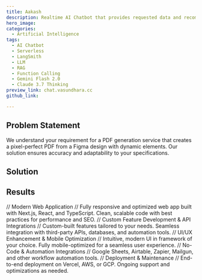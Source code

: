 ```yaml
---
title: Aakash
description: Realtime AI Chatbot that provides requested data and recommends business decisions.
hero_image: 
categories:
  - Artificial Intelligence
tags:
  - AI Chatbot
  - Serverless
  - LangSmith
  - LLM
  - RAG
  - Function Calling
  - Gemini Flash 2.0
  - Claude 3.7 Thinking
preview_link: chat.vasundhara.cc
github_link: 

---
```


## Problem Statement

We understand your requirement for a PDF generation service that creates a pixel-perfect PDF from a Figma design with dynamic elements. Our solution ensures accuracy and adaptability to your specifications.

## Solution

## Results


// Modern Web Application
// Fully responsive and optimized web app built with Next.js, React, and TypeScript. Clean, scalable code with best practices for performance and SEO.
// Custom Feature Development & API Integrations
// Custom-built features tailored to your needs. Seamless integration with third-party APIs, databases, and automation tools.
// UI/UX Enhancement & Mobile Optimization
// Intuitive, modern UI in framework of your choice. Fully mobile-optimized for a seamless user experience.
// No-Code & Automation Integrations
// Google Sheets, Airtable, Zapier, Mailgun, and other workflow automation tools.
// Deployment & Maintenance
// End-to-end deployment on Vercel, AWS, or GCP. Ongoing support and optimizations as needed.
